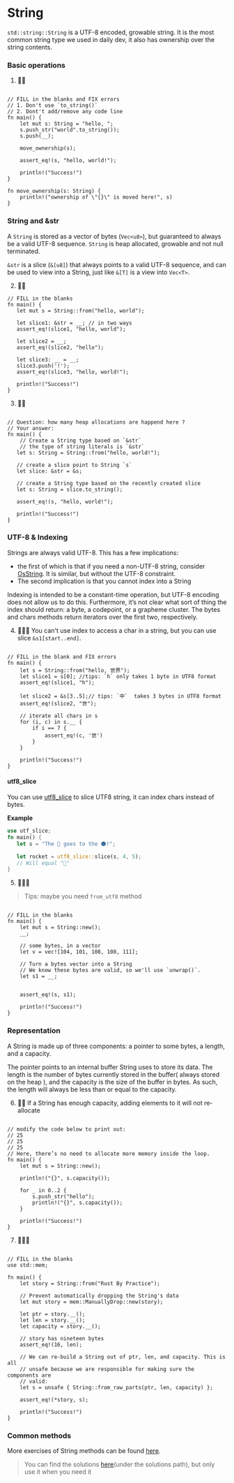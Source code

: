 # String
`std::string::String` is a UTF-8 encoded, growable string. It is the most common string type we used in daily dev, it also has ownership over the string contents.

### Basic operations
1. 🌟🌟
```rust,editable

// FILL in the blanks and FIX errors
// 1. Don't use `to_string()`
// 2. Dont't add/remove any code line
fn main() {
    let mut s: String = "hello, ";
    s.push_str("world".to_string());
    s.push(__);

    move_ownership(s);

    assert_eq!(s, "hello, world!");

    println!("Success!")
}

fn move_ownership(s: String) {
    println!("ownership of \"{}\" is moved here!", s)
}
```

### String and &str
A `String` is stored as a vector of bytes (`Vec<u8>`), but guaranteed to always be a valid UTF-8 sequence. `String` is heap allocated, growable and not null terminated.

`&str` is a slice (`&[u8]`) that always points to a valid UTF-8 sequence, and can be used to view into a String, just like `&[T]` is a view into `Vec<T>`.

2. 🌟🌟
```rust,editable
// FILL in the blanks
fn main() {  
   let mut s = String::from("hello, world");

   let slice1: &str = __; // in two ways
   assert_eq!(slice1, "hello, world");

   let slice2 = __;
   assert_eq!(slice2, "hello");

   let slice3: __ = __; 
   slice3.push('!');
   assert_eq!(slice3, "hello, world!");

   println!("Success!")
}
```

3. 🌟🌟
```rust,editable

// Question: how many heap allocations are happend here ?
// Your answer: 
fn main() {  
    // Create a String type based on `&str`
    // the type of string literals is `&str`
   let s: String = String::from("hello, world!");

   // create a slice point to String `s`
   let slice: &str = &s;

   // create a String type based on the recently created slice
   let s: String = slice.to_string();

   assert_eq!(s, "hello, world!");

   println!("Success!")
}
```

### UTF-8 & Indexing
Strings are always valid UTF-8. This has a few implications:

- the first of which is that if you need a non-UTF-8 string, consider [OsString](https://doc.rust-lang.org/stable/std/ffi/struct.OsString.html). It is similar, but without the UTF-8 constraint. 
- The second implication is that you cannot index into a String

Indexing is intended to be a constant-time operation, but UTF-8 encoding does not allow us to do this. Furthermore, it’s not clear what sort of thing the index should return: a byte, a codepoint, or a grapheme cluster. The bytes and chars methods return iterators over the first two, respectively.

4. 🌟🌟🌟 You can't use index to access a char in a string, but you can use slice `&s1[start..end]`.

```rust,editable

// FILL in the blank and FIX errors
fn main() {
    let s = String::from("hello, 世界");
    let slice1 = s[0]; //tips: `h` only takes 1 byte in UTF8 format
    assert_eq!(slice1, "h");

    let slice2 = &s[3..5];// tips: `中`  takes 3 bytes in UTF8 format
    assert_eq!(slice2, "世");
    
    // iterate all chars in s
    for (i, c) in s.__ {
        if i == 7 {
            assert_eq!(c, '世')
        }
    }

    println!("Success!")
}
```


#### utf8_slice
You can use [utf8_slice](https://docs.rs/utf8_slice/1.0.0/utf8_slice/fn.slice.html) to slice UTF8 string, it can index chars instead of bytes.

**Example**
```rust
use utf_slice;
fn main() {
   let s = "The 🚀 goes to the 🌑!";

   let rocket = utf8_slice::slice(s, 4, 5);
   // Will equal "🚀"
}
```


5. 🌟🌟🌟
> Tips: maybe you need `from_utf8` method

```rust,editable

// FILL in the blanks
fn main() {
    let mut s = String::new();
    __;

    // some bytes, in a vector
    let v = vec![104, 101, 108, 108, 111];

    // Turn a bytes vector into a String
    // We know these bytes are valid, so we'll use `unwrap()`.
    let s1 = __;
    
    
    assert_eq!(s, s1);

    println!("Success!")
}
```

### Representation
A String is made up of three components: a pointer to some bytes, a length, and a capacity. 

The pointer points to an internal buffer String uses to store its data. The length is the number of bytes currently stored in the buffer( always stored on the heap ), and the capacity is the size of the buffer in bytes. As such, the length will always be less than or equal to the capacity.

6. 🌟🌟 If a String has enough capacity, adding elements to it will not re-allocate
```rust,editable

// modify the code below to print out: 
// 25
// 25
// 25
// Here, there’s no need to allocate more memory inside the loop.
fn main() {
    let mut s = String::new();

    println!("{}", s.capacity());

    for _ in 0..2 {
        s.push_str("hello");
        println!("{}", s.capacity());
    }

    println!("Success!")
}
```

7. 🌟🌟🌟
```rust,editable

// FILL in the blanks
use std::mem;

fn main() {
    let story = String::from("Rust By Practice");

    // Prevent automatically dropping the String's data
    let mut story = mem::ManuallyDrop::new(story);

    let ptr = story.__();
    let len = story.__();
    let capacity = story.__();

    // story has nineteen bytes
    assert_eq!(16, len);

    // We can re-build a String out of ptr, len, and capacity. This is all
    // unsafe because we are responsible for making sure the components are
    // valid:
    let s = unsafe { String::from_raw_parts(ptr, len, capacity) };

    assert_eq!(*story, s);

    println!("Success!")
}
```


### Common methods
More exercises of String methods can be found [here](../std/String.md).

> You can find the solutions [here](https://github.com/sunface/rust-by-practice)(under the solutions path), but only use it when you need it